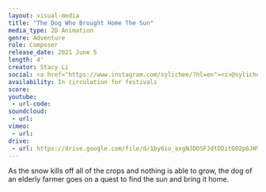 ```yaml
---
layout: visual-media
title: "The Dog Who Brought Home The Sun"
media_type: 2D Animation
genre: Adventure
role: Composer
release_date: 2021 June 5
length: 4'
creator: Stacy Li
social: <a href="https://www.instagram.com/sylichee/?hl=en"><i>@sylichee</i></a>
availability: In circulation for festivals
score:
youtube:
 - url-code:
soundcloud: 
 - url:
vimeo:
 - url:
drive:
 - url: https://drive.google.com/file/d/1by6io_axgNJDDSFJdtDDitG02p6JHVF-/preview
---
```


As the snow kills off all of the crops and nothing is able to grow, the dog of an elderly farmer goes on a quest to find the sun and bring it home.

